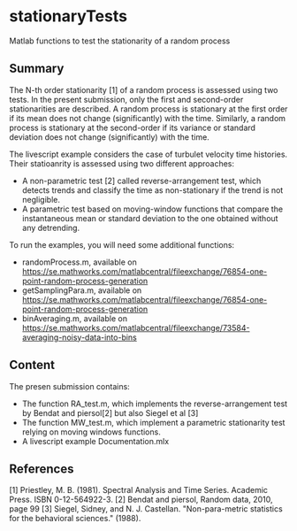 # stationaryTests
Matlab functions to test the stationarity of a random process

## Summary
The N-th order stationarity [1] of a random process is assessed using two tests. In the present submission, only the first and second-order stationarities are described. A random process is stationary at the first order if its mean does not change (significantly) with the time. Similarly, a random process is stationary at the second-order if its variance or standard deviation does not change (significantly) with the time. 

The livescript example considers the case of turbulet velocity time histories. Their statioanrity is assessed using two different approaches:
  - A non-parametric test [2] called reverse-arrangement test, which detects trends and classify the time as non-stationary if the trend is not negligible.
  - A parametric test based on moving-window functions that compare the instantaneous mean or standard deviation to the one obtained without any detrending.

To run the examples, you will need some additional functions:

  - randomProcess.m, available on https://se.mathworks.com/matlabcentral/fileexchange/76854-one-point-random-process-generation 
  - getSamplingPara.m, available on https://se.mathworks.com/matlabcentral/fileexchange/76854-one-point-random-process-generation 
  - binAveraging.m, available on https://se.mathworks.com/matlabcentral/fileexchange/73584-averaging-noisy-data-into-bins  


## Content
The presen submission contains:
  - The function RA_test.m, which implements the reverse-arrangement test by Bendat and piersol[2] but also  Siegel et al [3]
  - The function MW_test.m, which implement a parametric stationarity test relying on moving windows functions.
  - A livescript example Documentation.mlx

## References

[1] Priestley, M. B. (1981). Spectral Analysis and Time Series. Academic Press. ISBN 0-12-564922-3.
[2] Bendat and piersol, Random data, 2010, page 99
[3] Siegel, Sidney, and N. J. Castellan. "Non-para-metric statistics for the behavioral sciences." (1988).

